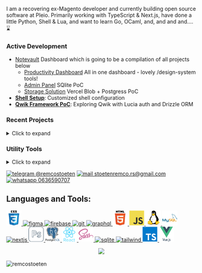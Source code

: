 I am a recovering ex-Magento developer and currently building open source software at Pleio. Primarily working with TypeScript & Next.js, have done a little Python, Shell & Lua, and want to learn Go, OCaml, and, and and and.... ⌛


### Active Development

- [Notevault](https://github.com/remcostoeten/nextjs-lucia-neon-postgresql-drizzle-dashboard) Dashboard which is going to be a compilation of all projects below
  - [Productivity Dashboard](https://productivity.remcostoeten.com/) All in one dashboard - lovely /design-system tools!
  - [Admin Panel](https://panel.remcostoeten.com/) SQlite PoC
  - [Storage Solution](https://storage.remcostoeten.com/) Vercel Blob + Postgress PoC
- **[Shell Setup](https://github.com/remcostoeten/my-shell-setup)**: Customized shell configuration
- **[Qwik Framework PoC](https://github.com/remcostoeten/lucia-auth-drizzle-sqlite-turso-qwik)**: Exploring Qwik with Lucia auth and Drizzle ORM

### Recent Projects
<details>
<summary>Click to expand</summary>
1. **[Emoji Feedback Form](https://github.com/remcostoeten/Emoji-feedback-form)**: Next.js + Turso SQLite
2. **[GitHub Metrics Showcase](https://github.com/remcostoeten/nextjs-github-metrics-vercel-style)**: Express.js demo with GitHub + Vercel API
3. **[Password Manager PoC](https://github.com/remcostoeten/password-manager)**: Next.js 15 with local storage
4. **[WhatsApp Status Tracker](https://github.com/remcostoeten/whatsapp-online-status-tracker)**: Python scraper with Flask + Chromedriver
5. **[NextJS Chromedriver API](https://github.com/remcostoeten/personal-platform/blob/master/pages/api/status/index.ts#L113)**: Status log dashboard
6. **[HTML to JSX Converter](https://portfolio.remcostoeten.com/html-to-jsx)**: Online tool for quick conversions
And much more....

</details>

### Utility Tools


<details>
<summary>Click to expand</summary>

- [Turso DB Creator](https://github.com/remcostoeten/Turso-db-creator-auto-retrieve-env-credentials): Automates Turso DB setup
- [Custom Commitizen Adapter](https://github.com/remcostoeten/custom-commitizen-adapter): Opinionated commit formatter
- [VSCode 'use client' Inserter](https://github.com/remcostoeten/vscode-extension-insert-use-client-for-nextjs-with-ease): Next.js productivity booster
- [Local Speech-to-Text CLI](https://github.com/remcostoeten/speach-to-text-clipboard-locally): NL/EN support
- [Bulk WebP Converter](https://github.com/remcostoeten/utillity-scripts/tree/master/python-scripts/compress%20images%20to%20webp): Image optimization tool
- [Next.js Icon Generator](https://github.com/remcostoeten/utillity-scripts/tree/master/python-scripts/generate-next-icon-set): Automates asset creation
- [React Component Visualizer](https://github.com/remcostoeten/Visualize-react-components-debugger): Debugging package
- [SVG to React Converter](https://github.com/remcostoeten/svg-to-react-component-icon-generator): Streamlines icon integration

</details>

[![telegram @remcostoeten](https://img.shields.io/static/v1?&color=111&style=flat-square&logoColor=f5f5f5&label=&message=linkedin&logo=linkedin)](https://www.linkedin.com/in/remco-stoeten/)
[![mail stoetenremco.rs@gmail.com](https://img.shields.io/static/v1?&color=111&style=flat-square&logoColor=f5f5f5&label=&message=email&logo=gmail)](mailto:stoetenremco.rs@gmail.com)
[![whatsapp 0636590707](https://img.shields.io/static/v1?&color=111&style=flat-square&logoColor=f5f5f5&label=&message=whatsapp&logo=whatsapp)](https://wa.me/31636590707)

## Languages and Tools:
<p align="left"> <a href="https://www.w3schools.com/css/" target="_blank" rel="noreferrer"> <img src="https://raw.githubusercontent.com/devicons/devicon/master/icons/css3/css3-original-wordmark.svg" alt="css3" width="40" height="40"/> </a> <a href="https://www.figma.com/" target="_blank" rel="noreferrer"> <img src="https://www.vectorlogo.zone/logos/figma/figma-icon.svg" alt="figma" width="40" height="40"/> </a> <a href="https://firebase.google.com/" target="_blank" rel="noreferrer"> <img src="https://www.vectorlogo.zone/logos/firebase/firebase-icon.svg" alt="firebase" width="40" height="40"/> </a> <a href="https://git-scm.com/" target="_blank" rel="noreferrer"> <img src="https://www.vectorlogo.zone/logos/git-scm/git-scm-icon.svg" alt="git" width="40" height="40"/> </a> <a href="https://graphql.org" target="_blank" rel="noreferrer"> <img src="https://www.vectorlogo.zone/logos/graphql/graphql-icon.svg" alt="graphql" width="40" height="40"/> </a> <a href="https://www.w3.org/html/" target="_blank" rel="noreferrer"> <img src="https://raw.githubusercontent.com/devicons/devicon/master/icons/html5/html5-original-wordmark.svg" alt="html5" width="40" height="40"/> </a> <a href="https://developer.mozilla.org/en-US/docs/Web/JavaScript" target="_blank" rel="noreferrer"> <img src="https://raw.githubusercontent.com/devicons/devicon/master/icons/javascript/javascript-original.svg" alt="javascript" width="40" height="40"/> </a> <a href="https://www.linux.org/" target="_blank" rel="noreferrer"> <img src="https://raw.githubusercontent.com/devicons/devicon/master/icons/linux/linux-original.svg" alt="linux" width="40" height="40"/> </a> <a href="https://www.mysql.com/" target="_blank" rel="noreferrer"> <img src="https://raw.githubusercontent.com/devicons/devicon/master/icons/mysql/mysql-original-wordmark.svg" alt="mysql" width="40" height="40"/> </a> <a href="https://nextjs.org/" target="_blank" rel="noreferrer"> <img src="https://cdn.worldvectorlogo.com/logos/nextjs-2.svg" alt="nextjs" width="40" height="40"/> </a> <a href="https://www.photoshop.com/en" target="_blank" rel="noreferrer"> <img src="https://raw.githubusercontent.com/devicons/devicon/master/icons/photoshop/photoshop-line.svg" alt="photoshop" width="40" height="40"/> </a> <a href="https://www.postgresql.org" target="_blank" rel="noreferrer"> <img src="https://raw.githubusercontent.com/devicons/devicon/master/icons/postgresql/postgresql-original-wordmark.svg" alt="postgresql" width="40" height="40"/> </a> <a href="https://reactjs.org/" target="_blank" rel="noreferrer"> <img src="https://raw.githubusercontent.com/devicons/devicon/master/icons/react/react-original-wordmark.svg" alt="react" width="40" height="40"/> </a> <a href="https://sass-lang.com" target="_blank" rel="noreferrer"> <img src="https://raw.githubusercontent.com/devicons/devicon/master/icons/sass/sass-original.svg" alt="sass" width="40" height="40"/> </a> <a href="https://www.sqlite.org/" target="_blank" rel="noreferrer"> <img src="https://www.vectorlogo.zone/logos/sqlite/sqlite-icon.svg" alt="sqlite" width="40" height="40"/> </a> <a href="https://tailwindcss.com/" target="_blank" rel="noreferrer"> <img src="https://www.vectorlogo.zone/logos/tailwindcss/tailwindcss-icon.svg" alt="tailwind" width="40" height="40"/> </a> <a href="https://www.typescriptlang.org/" target="_blank" rel="noreferrer"> <img src="https://raw.githubusercontent.com/devicons/devicon/master/icons/typescript/typescript-original.svg" alt="typescript" width="40" height="40"/> </a> <a href="https://vuejs.org/" target="_blank" rel="noreferrer"> <img src="https://raw.githubusercontent.com/devicons/devicon/master/icons/vuejs/vuejs-original-wordmark.svg" alt="vuejs" width="40" height="40"/> </a> </p>

<div align="center" dir="auto">
 <img style="max-width: 100%;" src="https://streak-stats.demolab.com/?user=remcostoeten&theme=transparent&hide_border=true&date_format=M%20j[,%20Y]&card_width=1080&stroke=FFFFFF&ring=FFFFFF&fire=FFFFFF&currStreakNum=FFFFFF&currStreakLabel=FFFFFF&sideNums=FFFFFF&sideLabels=FFFFFF&dates=FFFFFF&background=45%2CEB7C00%2CEBCC0A&border_radius=12" />
</div>

<p align="left"> <img src="https://komarev.com/ghpvc/?username=remcostoeten&label=Profile%20views&color=0e75b6&style=flat" alt="remcostoeten" /> </p>
